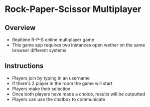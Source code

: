 # Rock-Paper-Scissor Multiplayer

## Overview
- Realtime R-P-S online multiplayer game
- This game app requires two instances open wether on the same browser different systems

## Instructions
- Players join by typing in an username
- If there's 2 player in the room the game will start
- Players make their selection
- Once both players have made a choice, results will be outputted
- Players can use the chatbox to communicate


